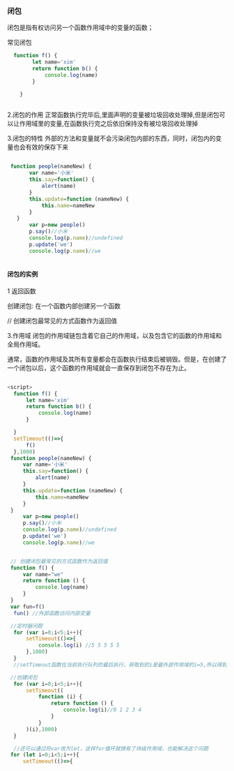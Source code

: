 ### 闭包
闭包是指有权访问另一个函数作用域中的变量的函数；

常见闭包

```js
  function f() {
        let name='xim'
        return function b() {
            console.log(name)
        }

    }
    
   ```
    
 2.闭包的作用
正常函数执行完毕后,里面声明的变量被垃圾回收处理掉,但是闭包可以让作用域里的变量,在函数执行完之后依旧保持没有被垃圾回收处理掉

3.闭包的特性
外部的方法和变量就不会污染闭包内部的东西，同时，闭包内的变量也会有效的保存下来


```js

 function people(nameNew) {
       var name='小米'
       this.say=function() {
           alert(name)
       }
       this.update=function (nameNew) {
           this.name=nameNew
       }
   }
       var p=new people()
       p.say()//小米
       console.log(p.name)//undefined
       p.update('we')
       console.log(p.name)//we
       
  ```
  
  #### 闭包的实例
  1 返回函数
  
  创建闭包: 在一个函数内部创建另一个函数
  
  // 创建闭包最常见的方式函数作为返回值
  
3.作用域
闭包的作用域链包含着它自己的作用域，以及包含它的函数的作用域和全局作用域。

通常，函数的作用域及其所有变量都会在函数执行结束后被销毁。但是，在创建了一个闭包以后，这个函数的作用域就会一直保存到闭包不存在为止。
  
  ```js
  
<script>
    function f() {
        let name='xim'
        return function b() {
            console.log(name)
        }

    }
    setTimeout(()=>{
        f()
    },1000)
   function people(nameNew) {
       var name='小米'
       this.say=function() {
           alert(name)
       }
       this.update=function (nameNew) {
           this.name=nameNew
       }
   }
       var p=new people()
       p.say()//小米
       console.log(p.name)//undefined
       p.update('we')
       console.log(p.name)//we


   // 创建闭包最常见的方式函数作为返回值
   function f() {
       var name="we"
       return function () {
           console.log(name)
       }
   }
   var fun=f()
    fun() //外部函数访问内部变量

   //定时器问题
    for (var i=0;i<5;i++){
        setTimeout(()=>{
            console.log(i) //5 5 5 5 5
        },1000)
    }
    //setTimeout函数在当前执行队列的最后执行，获取到的i是最外部作用域的i=5,所以得到5个5

   //创建闭包
    for (var i=0;i<5;i++){
        setTimeout((
            function (i) {
                return function () {
                    console.log(i)//0 1 2 3 4
                }
            }
        )(i),1000)
    }

    //还可以通过将var改为let，这样for循环就拥有了块级作用域，也能解决这个问题
   for (let i=0;i<5;i++){
       setTimeout(()=>{
      
